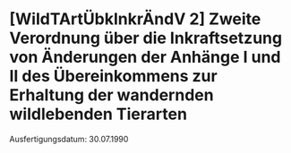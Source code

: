 # [WildTArtÜbkInkrÄndV 2] Zweite Verordnung über die Inkraftsetzung von Änderungen der Anhänge I und II des Übereinkommens zur Erhaltung der wandernden wildlebenden Tierarten

Ausfertigungsdatum: 30.07.1990

 